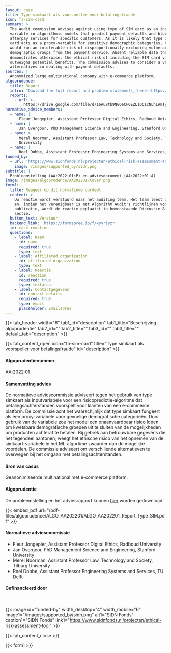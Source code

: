 ```yaml
---
layout: case
title: Type simkaart als voorspeller voor betalingsfraude
icon: fa-sim-card
summary: >
  The audit commission advises against using type of SIM card as an input
  variable in algorithmic models that predict payment defaults and block
  afterpay services for specific customers. As it is likely that type of SIM
  card acts as a proxy-variable for sensitive demographic categories, the model
  would run an intolerable risk of disproportionally excluding vulnerable
  demographic groups from the payment service. Absent reliable data that
  demonstrates otherwise, the ethical risk of including the SIM card variable
  outweighs potential benefits. The commission advises to consider a variety of
  alternatives in dealing with payment defaults.
sources: |
  Anonymized large multinational company with e-commerce platform.
algoprudence:
  title: Report
  intro: "Dowload the full report and problem statement\_[here](https://drive.google.com/file/d/16Au8tb9NGOeCF0EZLIQQ1cNLhLAmTylL/view).\n"
  reports:
    - url: >-
        https://drive.google.com/file/d/16Au8tb9NGOeCF0EZLIQQ1cNLhLAmTylL/preview
normative_advice_members:
  - name: |
      Fleur Jongepier, Assistant Professor Digital Ethics, Radboud University
  - name: |
      Jan Overgoor, PhD Management Science and Engineering, Stanford University
  - name: >
      Merel Noorman, Assistant Professor Law, Technology and Society, Tilburg
      University
  - name: |
      Roel Dobbe, Assistant Professor Engineering Systems and Services, TU Delft
funded_by:
  - url: 'https://www.sidnfonds.nl/projecten/ethical-risk-assessment-tool'
    image: /images/supported_by/sidn.png
subtitle: |
  Probleemstelling (AA:2022:01:P) en adviesdocument (AA:2022:01:A)
image: /images/algoprudence/AA202201/Cover.png
form1:
  title: Reageer op dit normatieve oordeel
  content: >-
    Uw reactie wordt verstuurd naar het auditing team. Het team leest de reactie
    en, indien het verenigbaar is met Algorithm Audit's richtlijnen voor
    publicatie, wordt de reactie geplaatst in bovenstaande Discussie & debat
    sectie.
  button_text: Verstuur
  backend_link: 'https://formspree.io/f/xyyrjyzr'
  id: case-reaction
  questions:
    - label: Naam
      id: name
      required: true
      type: text
    - label: Affiliated organization
      id: affiliated-organization
      type: text
    - label: Reactie
      id: reaction
      required: true
      type: textarea
    - label: Contactgegevens
      id: contact-details
      required: true
      type: email
      placeholder: Emailadres
---
```


{{< tab_header width="6" tab1_id="description" tab1_title="Beschrijving algoprudentie" tab2_id="" tab2_title="" tab3_id="" tab3_title="" default_tab="description" >}}

{{< tab_content_open icon="fa-sim-card" title="Type simkaart als voorspeller voor betalingsfraude" id="description" >}}

#### Algoprudentienummer

AA:2022:01

#### Samenvatting advies

De normatieve adviescommissie adviseert tegen het gebruik van type simkaart als inputvariabele voor een risicopredictie-algoritme dat betalingsachterstanden voorspelt voor klanten van een e-commerce platform. De commissie acht het waarschijnlijk dat type simkaart fungeert als een proxy-variabele voor gevoelige demografische categorieën. Door gebruik van de variabele zou het model een onaanvaardbaar risico lopen om kwetsbare demografische groepen uit te sluiten van de mogelijkheden om producten achteraf te betalen. Bij gebrek aan betrouwbare gegevens die het tegendeel aantonen, weegt het ethische risico van het opnemen van de simkaart-variabele in het ML-algortime zwaarder dan de mogelijke voordelen. De commissie adviseert om verschillende alternatieven te overwegen bij het omgaan met betalingsachterstanden.

#### Bron van casus

Geanonimiseerde multinational met e-commerce platform.

#### Algoprudentie

De probleemstelling en het adviesrapport kunnen <a href="https://drive.google.com/file/d/1fSETUhxOz0nF2nznsWq-4TyngP6lU7yH/preview" target="_blank">hier</a> worden gedownload.

{{< embed_pdf url="/pdf-files/algoprudence/ALGO_AA202201/ALGO_AA202201_Report_Type_SIM.pdf" >}}

#### Normatieve adviescommissie

* Fleur Jongepier, Assistant Professor Digital Ethics, Radboud University
* Jan Overgoor, PhD Management Science and Engineering, Stanford University
* Merel Noorman, Assistant Professor Law, Technology and Society, Tilburg University
* Roel Dobbe, Assistant Professor Engineering Systems and Services, TU Delft

#### Gefinancieerd door

<br>

{{< image id="funded-by" width_desktop="4" width_mobile="6" image1="/images/supported_by/sidn.png" alt1="SIDN Fonds" caption1="SIDN Fonds" link1="https://www.sidnfonds.nl/projecten/ethical-risk-assessment-tool" >}}

{{< tab_content_close >}}

{{< form1 >}}
